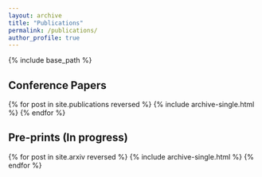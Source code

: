 ```yaml
---
layout: archive
title: "Publications"
permalink: /publications/
author_profile: true
---
```



{% include base_path %}

## Conference Papers
{% for post in site.publications reversed %}
  {% include archive-single.html %}
{% endfor %}

## Pre-prints (In progress)
{% for post in site.arxiv reversed %}
  {% include archive-single.html %}
{% endfor %}


